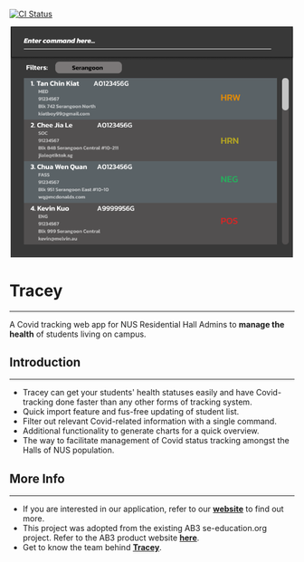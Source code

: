 [![CI Status](https://github.com/se-edu/addressbook-level3/workflows/Java%20CI/badge.svg)](https://github.com/AY2122S2-CS2103T-T12-3/tp/actions)

![Ui](docs/images/Ui.png)

# Tracey

---------------------------------------------------------------------------------------------------------------

A Covid tracking web app for NUS Residential Hall Admins to **manage the health** of students living on campus.

## Introduction

---------------------------------------------------------------------------------------------------------------

* Tracey can get your students' health statuses easily and have Covid-tracking done faster than any other forms of tracking system.
* Quick import feature and fus-free updating of student list.
* Filter out relevant Covid-related information with a single command.
* Additional functionality to generate charts for a quick overview.
* The way to facilitate management of Covid status tracking amongst the Halls of NUS population.

## More Info

---------------------------------------------------------------------------------------------------------------

* If you are interested in our application, refer to our **[website](https://ay2122s2-cs2103t-t12-3.github.io/tp/UserGuide.html#quick-start)** to find out more.
* This project was adopted from the existing AB3 se-education.org project. Refer to the AB3 product website **[here](https://se-education.org/addressbook-level3/)**.
* Get to know the team behind **[Tracey](https://ay2122s2-cs2103t-t12-3.github.io/tp/AboutUs.html)**.
